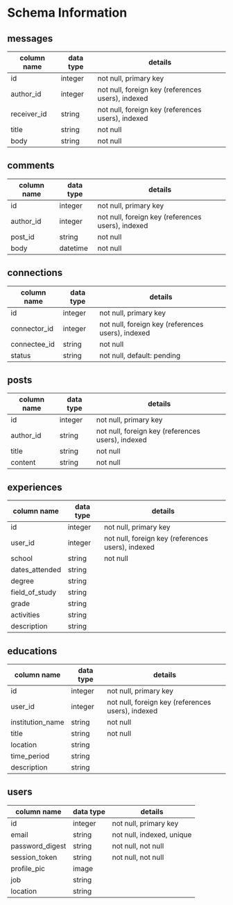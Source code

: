 # Schema Information

## messages
column name | data type | details
------------|-----------|-----------------------
id          | integer   | not null, primary key
author_id   | integer   | not null, foreign key (references users), indexed
receiver_id | string    | not null, foreign key (references users), indexed
title       | string    | not null
body        | string    | not null

## comments
column name | data type | details
------------|-----------|-----------------------
id          | integer   | not null, primary key
author_id   | integer   | not null, foreign key (references users), indexed
post_id     | string    | not null
body        | datetime  | not null

## connections
column name      | data type | details
-----------------|-----------|-----------------------
id               | integer   | not null, primary key
connector_id     | integer   | not null, foreign key (references users), indexed
connectee_id     | string    | not null
status           | string    | not null, default: pending

## posts
column name | data type | details
------------|-----------|-----------------------
id          | integer   | not null, primary key
author_id   | string    | not null, foreign key (references users), indexed
title       | string    | not null
content     | string    | not null

## experiences
column name      | data type | details
-----------------|-----------|-----------------------
id               | integer   | not null, primary key
user_id          | integer   | not null, foreign key (references users), indexed
school           | string    | not null   
dates_attended   | string    |
degree           | string    |
field_of_study   | string    |
grade            | string    |
activities       | string    |
description      | string    |

## educations
column name      | data type | details
-----------------|-----------|-----------------------
id               | integer   | not null, primary key
user_id          | integer   | not null, foreign key (references users), indexed
institution_name | string    | not null   
title            | string    | not null
location         | string    |
time_period      | string    |
description      | string    |



## users
column name     | data type | details
----------------|-----------|-----------------------
id              | integer   | not null, primary key
email           | string    | not null, indexed, unique
password_digest | string    | not null, not null
session_token   | string    | not null, not null
profile_pic     | image     |
job             | string    |
location        | string    |
